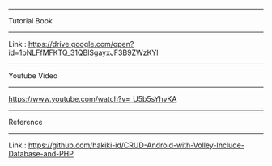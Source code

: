 **************
Tutorial Book
**************
Link : https://drive.google.com/open?id=1bNLFfMFKTQ_31QBlSgayxJF3B9ZWzKYl

**************
Youtube Video
**************
https://www.youtube.com/watch?v=_U5b5sYhvKA

**************
Reference 
**************
Link : https://github.com/hakiki-id/CRUD-Android-with-Volley-Include-Database-and-PHP


